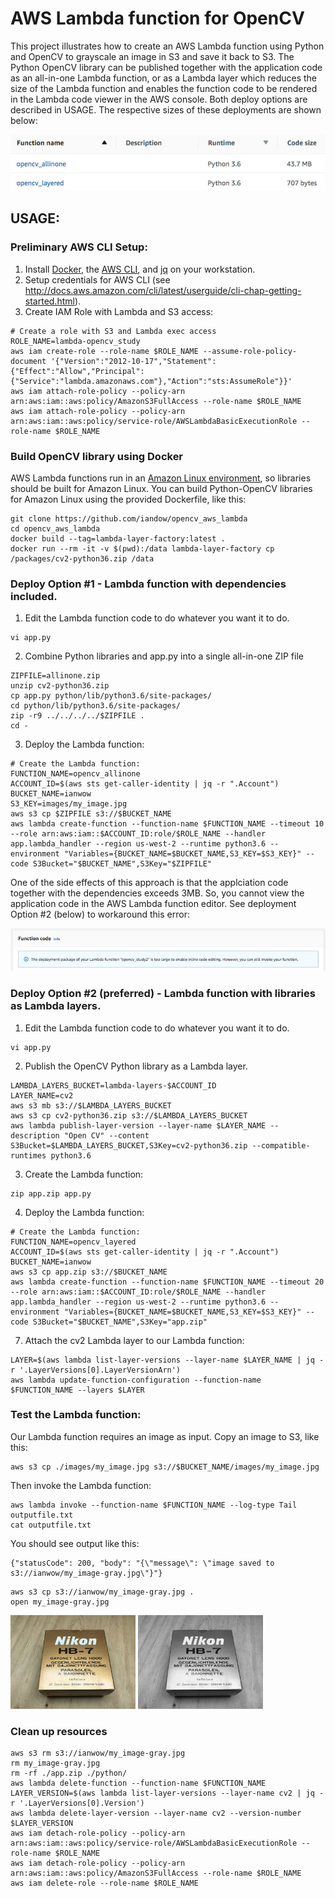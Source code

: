 # AWS Lambda function for OpenCV

This project illustrates how to create an AWS Lambda function using Python and OpenCV to grayscale an image in S3 and save it back to S3. The Python OpenCV library can be published together with the application code as an all-in-one Lambda function, or as a Lambda layer which reduces the size of the Lambda function and enables the function code to be rendered in the Lambda code viewer in the AWS console. Both deploy options are described in USAGE. The respective sizes of these deployments are shown below:

![images/lambda_function_sizes.png](images/lambda_function_sizes.png)

## USAGE:

### Preliminary AWS CLI Setup: 
1. Install [Docker](https://docs.docker.com/), the [AWS CLI](https://aws.amazon.com/cli/), and [jq](https://stedolan.github.io/jq/) on your workstation.
2. Setup credentials for AWS CLI (see http://docs.aws.amazon.com/cli/latest/userguide/cli-chap-getting-started.html).
3. Create IAM Role with Lambda and S3 access:
```
# Create a role with S3 and Lambda exec access
ROLE_NAME=lambda-opencv_study
aws iam create-role --role-name $ROLE_NAME --assume-role-policy-document '{"Version":"2012-10-17","Statement":{"Effect":"Allow","Principal":{"Service":"lambda.amazonaws.com"},"Action":"sts:AssumeRole"}}'
aws iam attach-role-policy --policy-arn arn:aws:iam::aws:policy/AmazonS3FullAccess --role-name $ROLE_NAME
aws iam attach-role-policy --policy-arn arn:aws:iam::aws:policy/service-role/AWSLambdaBasicExecutionRole --role-name $ROLE_NAME
```

### Build OpenCV library using Docker

AWS Lambda functions run in an [Amazon Linux environment](https://docs.aws.amazon.com/lambda/latest/dg/current-supported-versions.html), so libraries should be built for Amazon Linux. You can build Python-OpenCV libraries for Amazon Linux using the provided Dockerfile, like this:

```
git clone https://github.com/iandow/opencv_aws_lambda
cd opencv_aws_lambda
docker build --tag=lambda-layer-factory:latest .
docker run --rm -it -v $(pwd):/data lambda-layer-factory cp /packages/cv2-python36.zip /data
```

### Deploy Option #1 - Lambda function with dependencies included.

1. Edit the Lambda function code to do whatever you want it to do.
```
vi app.py
```

2. Combine Python libraries and app.py into a single all-in-one ZIP file
```
ZIPFILE=allinone.zip
unzip cv2-python36.zip 
cp app.py python/lib/python3.6/site-packages/
cd python/lib/python3.6/site-packages/
zip -r9 ../../../../$ZIPFILE .
cd -
```

3. Deploy the Lambda function:
```
# Create the Lambda function:
FUNCTION_NAME=opencv_allinone
ACCOUNT_ID=$(aws sts get-caller-identity | jq -r ".Account")
BUCKET_NAME=ianwow
S3_KEY=images/my_image.jpg
aws s3 cp $ZIPFILE s3://$BUCKET_NAME
aws lambda create-function --function-name $FUNCTION_NAME --timeout 10 --role arn:aws:iam::$ACCOUNT_ID:role/$ROLE_NAME --handler app.lambda_handler --region us-west-2 --runtime python3.6 --environment "Variables={BUCKET_NAME=$BUCKET_NAME,S3_KEY=$S3_KEY}" --code S3Bucket="$BUCKET_NAME",S3Key="$ZIPFILE"
```

One of the side effects of this approach is that the applciation code together with the dependencies exceeds 3MB. So, you cannot view the application code in the AWS Lambda function editor. See deployment Option #2 (below) to workaround this error:

![images/editor_error.png](images/editor_error.png)

### Deploy Option #2 (preferred) - Lambda function with libraries as Lambda layers.

1. Edit the Lambda function code to do whatever you want it to do.
```
vi app.py
```

2. Publish the OpenCV Python library as a Lambda layer.
```
LAMBDA_LAYERS_BUCKET=lambda-layers-$ACCOUNT_ID
LAYER_NAME=cv2
aws s3 mb s3://$LAMBDA_LAYERS_BUCKET
aws s3 cp cv2-python36.zip s3://$LAMBDA_LAYERS_BUCKET
aws lambda publish-layer-version --layer-name $LAYER_NAME --description "Open CV" --content S3Bucket=$LAMBDA_LAYERS_BUCKET,S3Key=cv2-python36.zip --compatible-runtimes python3.6
```

3. Create the Lambda function:
```
zip app.zip app.py
```

4. Deploy the Lambda function:
```
# Create the Lambda function:
FUNCTION_NAME=opencv_layered
ACCOUNT_ID=$(aws sts get-caller-identity | jq -r ".Account")
BUCKET_NAME=ianwow
aws s3 cp app.zip s3://$BUCKET_NAME
aws lambda create-function --function-name $FUNCTION_NAME --timeout 20 --role arn:aws:iam::$ACCOUNT_ID:role/$ROLE_NAME --handler app.lambda_handler --region us-west-2 --runtime python3.6 --environment "Variables={BUCKET_NAME=$BUCKET_NAME,S3_KEY=$S3_KEY}" --code S3Bucket="$BUCKET_NAME",S3Key="app.zip"
```

7. Attach the cv2 Lambda layer to our Lambda function:
```
LAYER=$(aws lambda list-layer-versions --layer-name $LAYER_NAME | jq -r '.LayerVersions[0].LayerVersionArn')
aws lambda update-function-configuration --function-name $FUNCTION_NAME --layers $LAYER
```

### Test the Lambda function:
Our Lambda function requires an image as input. Copy an image to S3, like this:
```
aws s3 cp ./images/my_image.jpg s3://$BUCKET_NAME/images/my_image.jpg
```
Then invoke the Lambda function:
```
aws lambda invoke --function-name $FUNCTION_NAME --log-type Tail outputfile.txt
cat outputfile.txt
```

You should see output like this:
```
{"statusCode": 200, "body": "{\"message\": \"image saved to s3://ianwow/my_image-gray.jpg\"}"}
```

```
aws s3 cp s3://ianwow/my_image-gray.jpg .
open my_image-gray.jpg
```

<img src=images/my_image.jpg width="200"> <img src=images/my_image-gray.jpg width="200">

### Clean up resources
```
aws s3 rm s3://ianwow/my_image-gray.jpg
rm my_image-gray.jpg
rm -rf ./app.zip ./python/
aws lambda delete-function --function-name $FUNCTION_NAME
LAYER_VERSION=$(aws lambda list-layer-versions --layer-name cv2 | jq -r '.LayerVersions[0].Version')
aws lambda delete-layer-version --layer-name cv2 --version-number $LAYER_VERSION
aws iam detach-role-policy --policy-arn arn:aws:iam::aws:policy/service-role/AWSLambdaBasicExecutionRole --role-name $ROLE_NAME
aws iam detach-role-policy --policy-arn arn:aws:iam::aws:policy/AmazonS3FullAccess --role-name $ROLE_NAME
aws iam delete-role --role-name $ROLE_NAME
```
